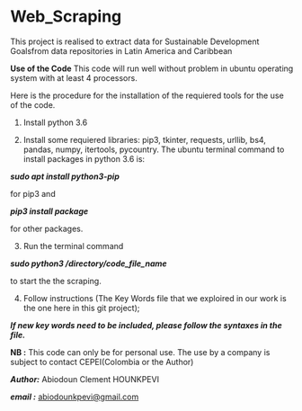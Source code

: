 # Web_Scraping
This project is realised to extract data for Sustainable Development Goalsfrom data repositories in Latin America and Caribbean

**Use of the Code**
This code will run well without problem in ubuntu operating system with at least 4 processors.

Here is the procedure for the installation of the requiered tools for the use of the code.

1. Install python 3.6

2. Install some requiered libraries: pip3, tkinter, requests, urllib, bs4, pandas, numpy, itertools, pycountry.
The ubuntu terminal command to install packages in python 3.6 is: 

***sudo apt install python3-pip*** 

for pip3 and 

***pip3 install package***               

for other packages.

3. Run the terminal command 

***sudo python3 /directory/code_file_name***        

to start the the scraping.

4. Follow instructions (The Key Words file that we exploired in our work is the one here in this git project);

***If new key words need to be included, please follow the syntaxes in the file.***


**NB :** This code can only be for personal use. The use by a company is subject to contact CEPEI(Colombia or the Author)

***Author:*** Abiodoun Clement HOUNKPEVI

***email :*** abiodounkpevi@gmail.com
